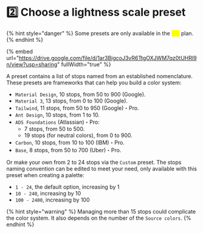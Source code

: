 # 2️⃣ Choose a lightness scale preset

{% hint style="danger" %}
Some presets are only available in the <mark style="color:yellow;">`Pro`</mark> plan.
{% endhint %}

{% embed url="https://drive.google.com/file/d/1ar3BigcoJ3vR6TtgOXJWM7qz0tUHRl9n/view?usp=sharing" fullWidth="true" %}

A preset contains a list of stops named from an established nomenclature. These presets are frameworks that can help you build a color system:

* `Material Design`, 10 stops, from 50 to 900 (Google).
* `Material 3`, 13 stops, from 0 to 100 (Google).
* `Tailwind`, 11 stops, from 50 to 950 (Google)・Pro.
* `Ant Design`, 10 stops, from 1 to 10.
* `ADS Foundations` (Atlassian)・Pro:
  * 7 stops, from 50 to 500.
  * 19 stops (for neutral colors), from 0 to 900.
* `Carbon`, 10 stops, from 10 to 100 (IBM)・Pro.
* `Base`, 8 stops, from 50 to 700 (Uber)・Pro.

Or make your own from 2 to 24 stops via the `Custom` preset. The stops naming convention can be edited to meet your need, only available with this preset when creating a palette:

* `1 - 24`, the default option, increasing by 1
* `10 - 240`, increasing by 10
* `100 - 2400`, increasing by 100

{% hint style="warning" %}
Managing more than 15 stops could complicate the color system. It also depends on the number of the `Source colors`.
{% endhint %}
